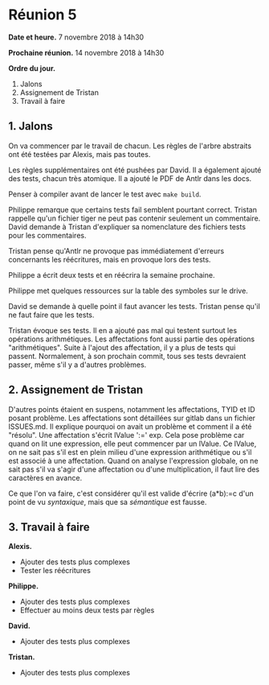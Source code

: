 # Réunion 5

**Date et heure.** 7 novembre 2018 à 14h30

**Prochaine réunion.** 14 novembre 2018 à 14h30

**Ordre du jour.**

1. Jalons
2. Assignement de Tristan
3. Travail à faire

## 1. Jalons

On va commencer par le travail de chacun. Les règles de l'arbre abstraits ont été testées par Alexis, mais pas toutes.

Les règles supplémentaires ont été pushées par David. Il a également ajouté des tests, chacun très atomique. Il a ajouté le PDF de Antlr dans les docs.

Penser à compiler avant de lancer le test avec `make build`.

Philippe remarque que certains tests fail semblent pourtant correct. Tristan rappelle qu'un fichier tiger ne peut pas contenir seulement un commentaire. David demande à Tristan d'expliquer sa nomenclature des fichiers tests pour les commentaires.

Tristan pense qu'Antlr ne provoque pas immédiatement d'erreurs concernants les réécritures, mais en provoque lors des tests.

Philippe a écrit deux tests et en réécrira la semaine prochaine.

Philippe met quelques ressources sur la table des symboles sur le drive.

David se demande à quelle point il faut avancer les tests. Tristan pense qu'il ne faut faire que les tests. 

Tristan évoque ses tests. Il en a ajouté pas mal qui testent surtout les opérations arithmétiques. Les affectations font aussi partie des opérations "arithmétiques". Suite à l'ajout des affectation, il y a plus de tests qui passent. Normalement, à son prochain commit, tous ses tests devraient passer, même s'il y a d'autres problèmes.

## 2. Assignement de Tristan

D'autres points étaient en suspens, notamment les affectations, TYID et ID posant problème. Les affectations sont détaillées sur gitlab dans un fichier ISSUES.md. Il explique pourquoi on avait un problème et comment il a été "résolu". Une affectation s'écrit lValue ':=' exp. Cela pose problème car quand on lit une expression, elle peut commencer par un lValue. Ce lValue, on ne sait pas s'il est en plein milieu d'une expression arithmétique ou s'il est associé à une affectation. Quand on analyse l'expression globale, on ne sait pas s'il va s'agir d'une affectation ou d'une multiplication, il faut lire des caractères en avance.

Ce que l'on va faire, c'est considérer qu'il est valide d'écrire (a*b):=c d'un point de vu *syntaxique*, mais que sa *sémantique* est fausse.

## 3. Travail à faire

**Alexis.**

- Ajouter des tests plus complexes
- Tester les réécritures

**Philippe.**

- Ajouter des tests plus complexes
- Effectuer au moins deux tests par règles

**David.**

- Ajouter des tests plus complexes

**Tristan.**

- Ajouter des tests plus complexes

